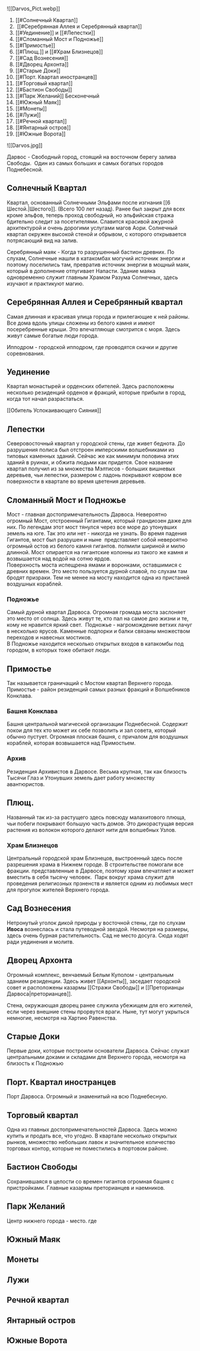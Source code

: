 


![[Darvos_Pict.webp]]
1.  [[#Солнечный Квартал]]
2.  [[#Серебрянная Аллея и Серебрянный квартал]]
3. [[#Уединение]] и [[#Лепестки]]
4. [[#Сломанный Мост и Подножье]]
5. [[#Примостье]]
6. [[#Плющ.]] и [[#Храм Близнецов]]
7. [[#Сад Вознесения]]
8. [[#Дворец Архонта]]
9. [[#Старые Доки]]
10. [[#Порт. Квартал иностранцев]]
11. [[#Торговый квартал]]
12. [[#Бастион Свободы]]
13.  [[#Парк Желаний]] Бесконечный
14. [[#Южный Маяк]]
15. [[#Монеты]]
16. [[#Лужи]]
17. [[#Речной квартал]]
18. [[#Янтарный остров]]
19. [[#Южные Ворота]]


![[Darvos.jpg]]

Дарвос - Свободный город, стоящий на восточном берегу залива Свободы.  Один из самых больших и самых богатых городов Поднебесной.

## Солнечный Квартал

Квартал, основанный Солнечными Эльфами после изгнания [[6 Шестой.|Шестого]]. (Всего 100 лет назад). Ранее был закрыт для всех кроме эльфов, теперь проход свободный, но эльфийская стража бдительно следит за посетителями. Славится красивой ажурной архитектурой и очень дорогими услугами магов Аори. Солнечный квартал окружен высокой стеной и обрывом, с которого открывается потрясающий вид на залив. 

Серебрянный маяк - Когда то разрушенный бастион древних. По слухам, Солнечные нашли в катакомбах могучий источник энергии и поэтому поселились там, превратив источник энергии в мощный маяк, который в дополнение отпугивает Напасти. Здание маяка одновременно служит главным Храмом Разума Солнечных, здесь изучают и практикуют магию.  

## Серебрянная Аллея и Серебрянный квартал

Самая длинная и красивая улица города и прилегающие к ней районы. Все дома вдоль улицы сложены из белого камня и имеют посеребренные крыши. Это впечатляюще смотрится с моря. Здесь живут самые богатые люди города. 

Ипподром - городской ипподром, где проводятся скачки и другие соревнования. 

## Уединение

Квартал монастырей и орденских обителей. Здесь расположены несколько резиденций орденов и фракций, которые прибыли в город, когда тот начал разрастаться. 

[[Обитель Успокаивающего Сияния]]

## Лепестки

Северовосточный квартал у городской стены, где живет беднота. До разрушения полиса был отстроен имперскими волшебниками из типовых каменных зданий. Сейчас же как минимум половина этих зданий в руинах, и обжита людьми как придется. Свое название квартал получил из за множества Мэлтисов - больших вишневых деревьев, чьи лепестки, размером с ладонь покрывают ковром все поверхности в квартале во время цветения деревьев. 

## Сломанный Мост и Подножье

Мост - главная достопримечательность Дарвоса. Невероятно огромный Мост, отстроенный Гигантами, который грандиозен даже для них. По легендам этот мост тянулся через все море до утонувших земель на юге. Так это или нет - никогда не узнать. Во время падения Гигантов, мост был разрушен и ныне  представляет собой невероятно огромный остов из белого камня гигантов. полмили шириной и милю длинной. Мост опирается на гигантские колонны из такого же камня и возвышается над водой на сотню ярдов.  
Поверхность моста испещрена ямами и воронками, оставшимися с древних времен. Это место пользуется дурной славой, по слухам там бродят призраки. Тем не менее на мосту находится одна из пристаней воздушных кораблей.

### Подножье

Самый дурной квартал Дарвоса. Огромная громада моста заслоняет это место от солнца. Здесь живут те, кто пал на самое дно жизни и те, кому не нравится яркий свет.  Подножье - нагромождение ветхих лачуг в несколько ярусов. Каменные подпорки и балки связаны множеством переходов и навесных мостиков.  
В Подножье находится несколько открытых входов в катакомбы под городом, в которых тоже обитают люди. 

## Примостье

Так называется граничащий с Мостом квартал Верхнего города. Примостье - район резиденций самых разных фракций и Волшебников Конклава.

### Башня Конклава

Башня центральной магической организации Поднебесной. Содержит покои для тех кто может их себе позволить и зал совета, который обычно пустует. Огромная плоская башня, с причалом для воздушных кораблей, которая возвышается над Примостьем. 

### Архив

Резиденция Архивистов в Дарвосе. Весьма крупная, так как близость Тысячи Глаз и Утонувших земель дает работу множеству авантюристов. 

## Плющ.

Названный так из-за растущего здесь повсюду малахитового плюща, чьи побеги покрывают большую часть домов. Это дикорастущая версия растения из волокон которого делают нити для волшебных Узлов. 

### Храм Близнецов

Центральный городской храм Близнецов, выстроенный здесь после разрешения храма в Нижнем городе. В строительстве помогали все фракции. представленные в Дарвосе, поэтому храм впечатляет и может вместить в себя тысячу человек.  Парк вокруг храма служит для проведения религиозных прзненств и является одним из любимых мест для прогулок жителей Верхнего города. 

## Сад Вознесения

Нетронутый уголок дикой природы у восточной стены, где по слухам **Ивоса** вознеслась и стала путеводной звездой. Несмотря на размеры, здесь очень бурная растительность. Сад не место досуга. Сюда ходят ради уединения и молитв.   

## Дворец Архонта

Огромный комплекс, венчаемый Белым Куполом - центральным зданием резиденции. Здесь живет [[Архонты]], заседает городской совет и расположены казармы [[Стражи Свободы]] и [[Преторианцы Дарвоса|преторианцев]]. 

Стена, окружающая дворец ранее служила убежищем для его жителей, если через внешние стены прорвутся враги. Ныне, тут могут укрыться немногие, несмотря на Хартию Равенства.

## Старые Доки

Первые доки, которые построили основатели Дарвоса. Сейчас служат центральными доками и складами для Верхнего города, несмотря на близость к Подножью

## Порт. Квартал иностранцев

Порт Дарвоса. Огромный и знаменитый на всю Поднебесную. 

## Торговый квартал

Одна из главных достопримечательностей Дарвоса. Здесь можно купить и продать все, что угодно. В квартале несколько открытых рынков, множество небольших лавок и значительное количество торговых контор, которые не поместились в портовом районе. 

## Бастион Свободы

Сохранившаяся в целости со времен гигантов огромная башня с пристройками. Главные казармы преторианцев и наемников. 

## Парк Желаний

Центр нижнего города - место. где 

## Южный Маяк

## Монеты

## Лужи

## Речной квартал

## Янтарный остров

## Южные Ворота